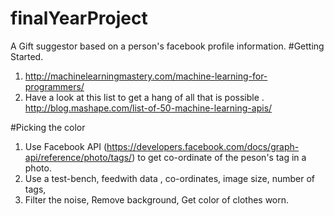 # finalYearProject
A Gift suggestor based on a person's facebook profile information.
#Getting Started.
1. http://machinelearningmastery.com/machine-learning-for-programmers/
2. Have a look at this list to get a hang of all that is possible . http://blog.mashape.com/list-of-50-machine-learning-apis/


#Picking the color
1. Use Facebook API (https://developers.facebook.com/docs/graph-api/reference/photo/tags/) to get co-ordinate of the peson's tag in a photo.
2. Use a test-bench, feedwith data , co-ordinates, image size, number of tags, 
3. Filter the noise, Remove background, Get color of clothes worn.
